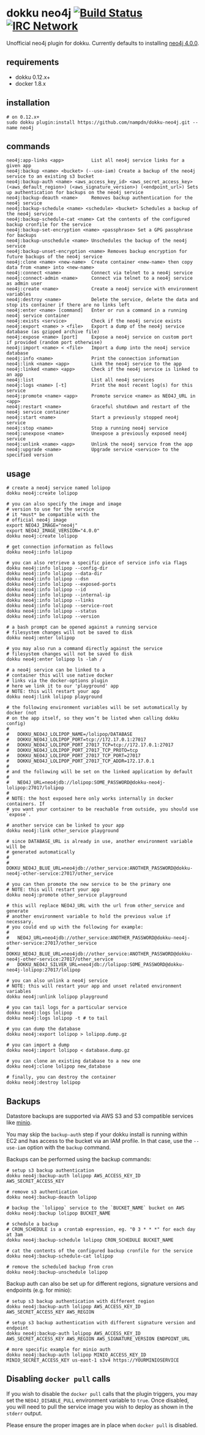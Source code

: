 # dokku neo4j [![Build Status](https://img.shields.io/travis/nampdn/dokku-neo4j.svg?branch=master "Build Status")](https://travis-ci.org/nampdn/dokku-neo4j) [![IRC Network](https://img.shields.io/badge/irc-freenode-blue.svg "IRC Freenode")](https://webchat.freenode.net/?channels=dokku)

Unofficial neo4j plugin for dokku. Currently defaults to installing [neo4j 4.0.0](https://hub.docker.com/_/neo4j/).

## requirements

- dokku 0.12.x+
- docker 1.8.x

## installation

```shell
# on 0.12.x+
sudo dokku plugin:install https://github.com/nampdn/dokku-neo4j.git --name neo4j
```

## commands

```
neo4j:app-links <app>          List all neo4j service links for a given app
neo4j:backup <name> <bucket> (--use-iam) Create a backup of the neo4j service to an existing s3 bucket
neo4j:backup-auth <name> <aws_access_key_id> <aws_secret_access_key> (<aws_default_region>) (<aws_signature_version>) (<endpoint_url>) Sets up authentication for backups on the neo4j service
neo4j:backup-deauth <name>     Removes backup authentication for the neo4j service
neo4j:backup-schedule <name> <schedule> <bucket> Schedules a backup of the neo4j service
neo4j:backup-schedule-cat <name> Cat the contents of the configured backup cronfile for the service
neo4j:backup-set-encryption <name> <passphrase> Set a GPG passphrase for backups
neo4j:backup-unschedule <name> Unschedules the backup of the neo4j service
neo4j:backup-unset-encryption <name> Removes backup encryption for future backups of the neo4j service
neo4j:clone <name> <new-name>  Create container <new-name> then copy data from <name> into <new-name>
neo4j:connect <name>           Connect via telnet to a neo4j service
neo4j:connect-admin <name>     Connect via telnet to a neo4j service as admin user
neo4j:create <name>            Create a neo4j service with environment variables
neo4j:destroy <name>           Delete the service, delete the data and stop its container if there are no links left
neo4j:enter <name> [command]   Enter or run a command in a running neo4j service container
neo4j:exists <service>         Check if the neo4j service exists
neo4j:export <name> > <file>   Export a dump of the neo4j service database (as gzipped archive file)
neo4j:expose <name> [port]     Expose a neo4j service on custom port if provided (random port otherwise)
neo4j:import <name> < <file>   Import a dump into the neo4j service database
neo4j:info <name>              Print the connection information
neo4j:link <name> <app>        Link the neo4j service to the app
neo4j:linked <name> <app>      Check if the neo4j service is linked to an app
neo4j:list                     List all neo4j services
neo4j:logs <name> [-t]         Print the most recent log(s) for this service
neo4j:promote <name> <app>     Promote service <name> as NEO4J_URL in <app>
neo4j:restart <name>           Graceful shutdown and restart of the neo4j service container
neo4j:start <name>             Start a previously stopped neo4j service
neo4j:stop <name>              Stop a running neo4j service
neo4j:unexpose <name>          Unexpose a previously exposed neo4j service
neo4j:unlink <name> <app>      Unlink the neo4j service from the app
neo4j:upgrade <name>           Upgrade service <service> to the specified version
```

## usage

```shell
# create a neo4j service named lolipop
dokku neo4j:create lolipop

# you can also specify the image and image
# version to use for the service
# it *must* be compatible with the
# official neo4j image
export NEO4J_IMAGE="neo4j"
export NEO4J_IMAGE_VERSION="4.0.0"
dokku neo4j:create lolipop

# get connection information as follows
dokku neo4j:info lolipop

# you can also retrieve a specific piece of service info via flags
dokku neo4j:info lolipop --config-dir
dokku neo4j:info lolipop --data-dir
dokku neo4j:info lolipop --dsn
dokku neo4j:info lolipop --exposed-ports
dokku neo4j:info lolipop --id
dokku neo4j:info lolipop --internal-ip
dokku neo4j:info lolipop --links
dokku neo4j:info lolipop --service-root
dokku neo4j:info lolipop --status
dokku neo4j:info lolipop --version

# a bash prompt can be opened against a running service
# filesystem changes will not be saved to disk
dokku neo4j:enter lolipop

# you may also run a command directly against the service
# filesystem changes will not be saved to disk
dokku neo4j:enter lolipop ls -lah /

# a neo4j service can be linked to a
# container this will use native docker
# links via the docker-options plugin
# here we link it to our 'playground' app
# NOTE: this will restart your app
dokku neo4j:link lolipop playground

# the following environment variables will be set automatically by docker (not
# on the app itself, so they won’t be listed when calling dokku config)
#
#   DOKKU_NEO4J_LOLIPOP_NAME=/lolipop/DATABASE
#   DOKKU_NEO4J_LOLIPOP_PORT=tcp://172.17.0.1:27017
#   DOKKU_NEO4J_LOLIPOP_PORT_27017_TCP=tcp://172.17.0.1:27017
#   DOKKU_NEO4J_LOLIPOP_PORT_27017_TCP_PROTO=tcp
#   DOKKU_NEO4J_LOLIPOP_PORT_27017_TCP_PORT=27017
#   DOKKU_NEO4J_LOLIPOP_PORT_27017_TCP_ADDR=172.17.0.1
#
# and the following will be set on the linked application by default
#
#   NEO4J_URL=neo4jdb://lolipop:SOME_PASSWORD@dokku-neo4j-lolipop:27017/lolipop
#
# NOTE: the host exposed here only works internally in docker containers. If
# you want your container to be reachable from outside, you should use `expose`.

# another service can be linked to your app
dokku neo4j:link other_service playground

# since DATABASE_URL is already in use, another environment variable will be
# generated automatically
#
#   DOKKU_NEO4J_BLUE_URL=neo4jdb://other_service:ANOTHER_PASSWORD@dokku-neo4j-other-service:27017/other_service

# you can then promote the new service to be the primary one
# NOTE: this will restart your app
dokku neo4j:promote other_service playground

# this will replace NEO4J_URL with the url from other_service and generate
# another environment variable to hold the previous value if necessary.
# you could end up with the following for example:
#
#   NEO4J_URL=neo4jdb://other_service:ANOTHER_PASSWORD@dokku-neo4j-other-service:27017/other_service
#   DOKKU_NEO4J_BLUE_URL=neo4jdb://other_service:ANOTHER_PASSWORD@dokku-neo4j-other-service:27017/other_service
#   DOKKU_NEO4J_SILVER_URL=neo4jdb://lolipop:SOME_PASSWORD@dokku-neo4j-lolipop:27017/lolipop

# you can also unlink a neo4j service
# NOTE: this will restart your app and unset related environment variables
dokku neo4j:unlink lolipop playground

# you can tail logs for a particular service
dokku neo4j:logs lolipop
dokku neo4j:logs lolipop -t # to tail

# you can dump the database
dokku neo4j:export lolipop > lolipop.dump.gz

# you can import a dump
dokku neo4j:import lolipop < database.dump.gz

# you can clone an existing database to a new one
dokku neo4j:clone lolipop new_database

# finally, you can destroy the container
dokku neo4j:destroy lolipop
```

## Backups

Datastore backups are supported via AWS S3 and S3 compatible services like [minio](https://github.com/minio/minio).

You may skip the `backup-auth` step if your dokku install is running within EC2
and has access to the bucket via an IAM profile. In that case, use the `--use-iam`
option with the `backup` command.

Backups can be performed using the backup commands:

```
# setup s3 backup authentication
dokku neo4j:backup-auth lolipop AWS_ACCESS_KEY_ID AWS_SECRET_ACCESS_KEY

# remove s3 authentication
dokku neo4j:backup-deauth lolipop

# backup the `lolipop` service to the `BUCKET_NAME` bucket on AWS
dokku neo4j:backup lolipop BUCKET_NAME

# schedule a backup
# CRON_SCHEDULE is a crontab expression, eg. "0 3 * * *" for each day at 3am
dokku neo4j:backup-schedule lolipop CRON_SCHEDULE BUCKET_NAME

# cat the contents of the configured backup cronfile for the service
dokku neo4j:backup-schedule-cat lolipop

# remove the scheduled backup from cron
dokku neo4j:backup-unschedule lolipop
```

Backup auth can also be set up for different regions, signature versions and endpoints (e.g. for minio):

```
# setup s3 backup authentication with different region
dokku neo4j:backup-auth lolipop AWS_ACCESS_KEY_ID AWS_SECRET_ACCESS_KEY AWS_REGION

# setup s3 backup authentication with different signature version and endpoint
dokku neo4j:backup-auth lolipop AWS_ACCESS_KEY_ID AWS_SECRET_ACCESS_KEY AWS_REGION AWS_SIGNATURE_VERSION ENDPOINT_URL

# more specific example for minio auth
dokku neo4j:backup-auth lolipop MINIO_ACCESS_KEY_ID MINIO_SECRET_ACCESS_KEY us-east-1 s3v4 https://YOURMINIOSERVICE
```

## Disabling `docker pull` calls

If you wish to disable the `docker pull` calls that the plugin triggers, you may set the `NEO4J_DISABLE_PULL` environment variable to `true`. Once disabled, you will need to pull the service image you wish to deploy as shown in the `stderr` output.

Please ensure the proper images are in place when `docker pull` is disabled.
